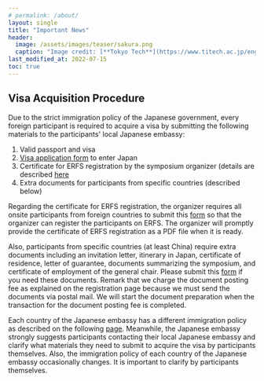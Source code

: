 ```yaml
---
# permalink: /about/
layout: single
title: "Important News"
header:
  image: /assets/images/teaser/sakura.png
  caption: "Image credit: [**Tokyo Tech**](https://www.titech.ac.jp/english)"
last_modified_at: 2022-07-15
toc: true
---
```


## Visa Acquisition Procedure

Due to the strict immigration policy of the Japanese government, every foreign participant is required to acquire a visa by submitting the following materials to the participants' local Japanese embassy:

1. Valid passport and visa
2. [Visa application form](https://www.mofa.go.jp/mofaj/files/000124525.pdf) to enter Japan
3. Certificate for ERFS registration by the symposium organizer (details are described [here](https://www.mofa.go.jp/ca/fna/page22e_000921.html)
4. Extra documents for participants from specific countries (described below)

Regarding the certificate for ERFS registration, the organizer requires all onsite participants from foreign countries to submit this [form](https://docs.google.com/forms/d/e/1FAIpQLSfRBYN5PNx5T5kEdmpuvgnz_Wnq6eG9zvx_Gr8UDMGifjRudw/viewform?usp=sf_link) so that the organizer can register the participants on ERFS.   The organizer will promptly provide the certificate of ERFS registration as a PDF file when it is ready.

Also, participants from specific countries (at least China) require extra documents including an invitation letter, itinerary in Japan, certificate of residence, letter of guarantee, documents summarizing the symposium, and certificate of employment of the general chair. Please submit this [form](https://docs.google.com/forms/d/e/1FAIpQLSfHAVug6Akqp8m10xFRG69RW16vfKmLQkhSHwwU38LJSbTFKQ/viewform?usp=sf_link) if you need these documents. Remark that we charge the document posting fee as explained on the registration page because we must send the documents via postal mail. We will start the document preparation when the transaction for the document posting fee is completed.

Each country of the Japanese embassy has a different immigration policy as described on the following [page](https://www.mofa.go.jp/j_info/visit/visa/index.html).
Meanwhile, the Japanese embassy strongly suggests participants contacting their local Japanese embassy and clarify what materials they need to submit to acquire the visa by participants themselves.  Also, the immigration policy of each country of the Japanese embassy occasionally changes. It is important to clarify by participants themselves.
